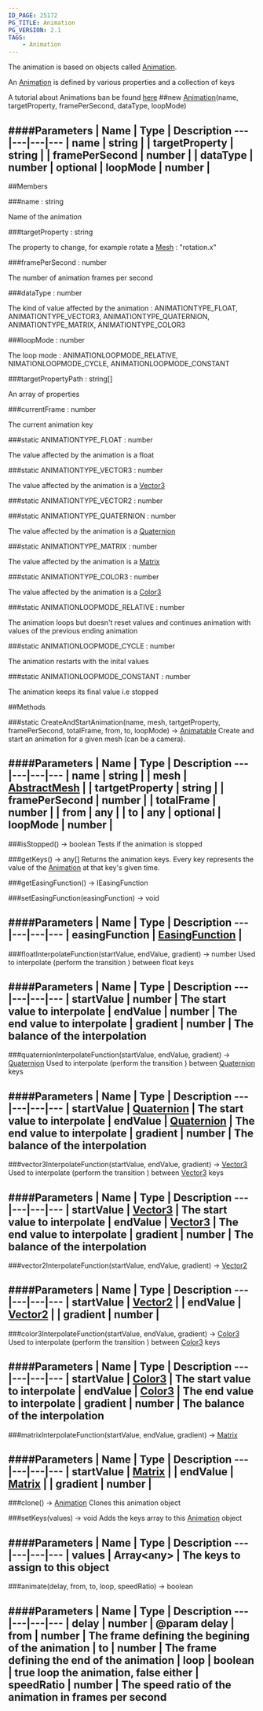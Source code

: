 ```yaml
---
ID_PAGE: 25172
PG_TITLE: Animation
PG_VERSION: 2.1
TAGS:
    - Animation
---
```


The animation is based on objects called [Animation](/classes/Animation).

An [Animation](/classes/Animation) is defined by various properties and a collection of keys

A tutorial about Animations ban be found [here](http://doc.babylonjs.com/tutorials/07._Animations)
##new [Animation](/classes/Animation)(name, targetProperty, framePerSecond, dataType, loopMode)










####Parameters
 | Name | Type | Description
---|---|---|---
 | name | string | 
 | targetProperty | string | 
 | framePerSecond | number | 
 | dataType | number | 
optional | loopMode | number | 
---

##Members

###name : string





Name of the animation




###targetProperty : string





The property to change, for example rotate a [Mesh](/classes/Mesh) : &quot;rotation.x&quot;




###framePerSecond : number





The number of animation frames per second




###dataType : number





The kind of value affected by the animation : ANIMATIONTYPE_FLOAT, ANIMATIONTYPE_VECTOR3, ANIMATIONTYPE_QUATERNION, ANIMATIONTYPE_MATRIX, ANIMATIONTYPE_COLOR3




###loopMode : number





The loop mode : ANIMATIONLOOPMODE_RELATIVE, NIMATIONLOOPMODE_CYCLE, ANIMATIONLOOPMODE_CONSTANT




###targetPropertyPath : string[]





An array of properties




###currentFrame : number





The current animation key




###static ANIMATIONTYPE_FLOAT : number





The value affected by the animation is a float




###static ANIMATIONTYPE_VECTOR3 : number





The value affected by the animation is a [Vector3](/classes/Vector3)




###static ANIMATIONTYPE_VECTOR2 : number






###static ANIMATIONTYPE_QUATERNION : number





The value affected by the animation is a [Quaternion](/classes/Quaternion)




###static ANIMATIONTYPE_MATRIX : number





The value affected by the animation is a [Matrix](/classes/Matrix)




###static ANIMATIONTYPE_COLOR3 : number





The value affected by the animation is a [Color3](/classes/Color3)




###static ANIMATIONLOOPMODE_RELATIVE : number





The animation loops but doesn't reset values and continues animation with values of the previous ending animation




###static ANIMATIONLOOPMODE_CYCLE : number





The animation restarts with the inital values




###static ANIMATIONLOOPMODE_CONSTANT : number





The animation keeps its final value i.e stopped















##Methods

###static CreateAndStartAnimation(name, mesh, tartgetProperty, framePerSecond, totalFrame, from, to, loopMode) &rarr; [Animatable](/classes/Animatable)
Create and start an animation for a given mesh (can be a camera).





####Parameters
 | Name | Type | Description
---|---|---|---
 | name | string | 
 | mesh | [AbstractMesh](/classes/AbstractMesh) | 
 | tartgetProperty | string | 
 | framePerSecond | number | 
 | totalFrame | number | 
 | from | any | 
 | to | any | 
optional | loopMode | number | 
---

###isStopped() &rarr; boolean
Tests if the animation is stopped








###getKeys() &rarr; any[]
Returns the animation keys.
Every key represents the value of the [Animation](/classes/Animation) at that key's given time.








###getEasingFunction() &rarr; IEasingFunction






###setEasingFunction(easingFunction) &rarr; void





####Parameters
 | Name | Type | Description
---|---|---|---
 | easingFunction | [EasingFunction](/classes/EasingFunction) | 
---

###floatInterpolateFunction(startValue, endValue, gradient) &rarr; number
Used to interpolate (perform the transition ) between float keys







####Parameters
 | Name | Type | Description
---|---|---|---
 | startValue | number | The start value to interpolate
 | endValue | number | The end value to interpolate
 | gradient | number | The balance of the interpolation
---

###quaternionInterpolateFunction(startValue, endValue, gradient) &rarr; [Quaternion](/classes/Quaternion)
Used to interpolate (perform the transition ) between [Quaternion](/classes/Quaternion) keys







####Parameters
 | Name | Type | Description
---|---|---|---
 | startValue | [Quaternion](/classes/Quaternion) | The start value to interpolate
 | endValue | [Quaternion](/classes/Quaternion) | The end value to interpolate
 | gradient | number | The balance of the interpolation
---

###vector3InterpolateFunction(startValue, endValue, gradient) &rarr; [Vector3](/classes/Vector3)
Used to interpolate (perform the transition ) between [Vector3](/classes/Vector3) keys







####Parameters
 | Name | Type | Description
---|---|---|---
 | startValue | [Vector3](/classes/Vector3) | The start value to interpolate
 | endValue | [Vector3](/classes/Vector3) | The end value to interpolate
 | gradient | number | The balance of the interpolation
---

###vector2InterpolateFunction(startValue, endValue, gradient) &rarr; [Vector2](/classes/Vector2)





####Parameters
 | Name | Type | Description
---|---|---|---
 | startValue | [Vector2](/classes/Vector2) | 
 | endValue | [Vector2](/classes/Vector2) | 
 | gradient | number | 
---

###color3InterpolateFunction(startValue, endValue, gradient) &rarr; [Color3](/classes/Color3)
Used to interpolate (perform the transition ) between [Color3](/classes/Color3) keys







####Parameters
 | Name | Type | Description
---|---|---|---
 | startValue | [Color3](/classes/Color3) | The start value to interpolate
 | endValue | [Color3](/classes/Color3) | The end value to interpolate
 | gradient | number | The balance of the interpolation
---

###matrixInterpolateFunction(startValue, endValue, gradient) &rarr; [Matrix](/classes/Matrix)



####Parameters
 | Name | Type | Description
---|---|---|---
 | startValue | [Matrix](/classes/Matrix) | 
 | endValue | [Matrix](/classes/Matrix) | 
 | gradient | number | 
---

###clone() &rarr; [Animation](/classes/Animation)
Clones this animation object








###setKeys(values) &rarr; void
Adds the keys array to this [Animation](/classes/Animation) object







####Parameters
 | Name | Type | Description
---|---|---|---
 | values | Array&lt;any&gt; | The keys to assign to this object
---

###animate(delay, from, to, loop, speedRatio) &rarr; boolean

####Parameters
 | Name | Type | Description
---|---|---|---
 | delay | number | @param delay
 | from | number | The frame defining the begining of the animation
 | to | number | The frame defining the end of the animation
 | loop | boolean | true loop the animation, false either
 | speedRatio | number | The speed ratio of the animation in frames per second
---
